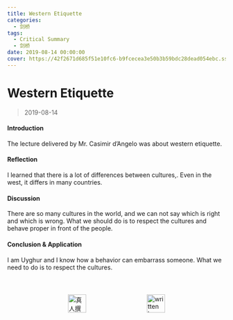 ```yaml
---
title: Western Etiquette
categories:
  - 剑桥
tags:
  - Critical Summary
  - 剑桥
date: 2019-08-14 00:00:00
cover: https://42f2671d685f51e10fc6-b9fcecea3e50b3b59bdc28dead054ebc.ssl.cf5.rackcdn.com/illustrations/snow_games_ohkc.svg
---
```


# Western Etiquette

> 2019-08-14

#### Introduction

The lecture delivered by Mr. Casimir d’Angelo was about western etiquette.

#### Reflection

I learned that there is a lot of differences between cultures,. Even in the west, it differs in many countries.

#### Discussion

There are so many cultures in the world, and we can not say which is right and which is wrong. What we should do is to respect the cultures and behave proper in front of the people.

#### Conclusion & Application

I am Uyghur and I know how a behavior can embarrass someone. What we need to do is to respect the cultures.

<div style="display: flex;align-items: center;justify-content: space-evenly;padding-top: 40px;">
  <img src="https://raw.githubusercontent.com/L1cardo/l1cardo.github.io/blog/themes/butterfly/source/img/notbyai_cn.png" alt="真人撰写" style="height: 42px;">
  <img src="https://raw.githubusercontent.com/L1cardo/l1cardo.github.io/blog/themes/butterfly/source/img/notbyai_en.png" alt="written by human" style="height: 42px;">
</div>
